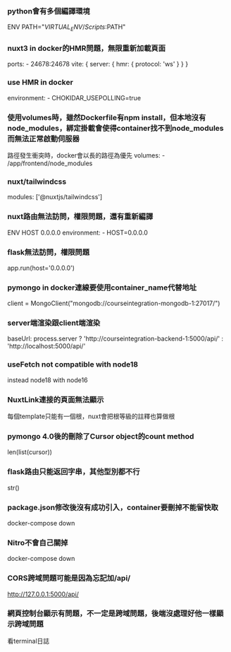 ### python會有多個編譯環境
ENV PATH="$VIRTUAL_ENV/Scripts:$PATH"

### nuxt3 in docker的HMR問題，無限重新加載頁面
ports:
    - 24678:24678
vite: {
    server: {
        hmr: {
            protocol: 'ws'
        }
    }
}

### use HMR in docker
environment: 
    - CHOKIDAR_USEPOLLING=true

### 使用volumes時，雖然Dockerfile有npm install，但本地沒有node_modules，綁定掛載會使得container找不到node_modules而無法正常啟動伺服器
路徑發生衝突時，docker會以長的路徑為優先
volumes:
    - /app/frontend/node_modules

### nuxt/tailwindcss
modules: ['@nuxtjs/tailwindcss']

### nuxt路由無法訪問，權限問題，還有重新編譯
ENV HOST 0.0.0.0
environment:
    - HOST=0.0.0.0

### flask無法訪問，權限問題
app.run(host='0.0.0.0')

### pymongo in docker連線要使用container_name代替地址
client = MongoClient("mongodb://courseintegration-mongodb-1:27017/")

### server端渲染跟client端渲染
baseUrl: process.server ? 'http://courseintegration-backend-1:5000/api/' : 'http://localhost:5000/api/'

### useFetch not compatible with node18
instead node18 with node16

###  NuxtLink連接的頁面無法顯示
每個template只能有一個根，nuxt會把根等級的註釋也算做根

### pymongo 4.0後的刪除了Cursor object的count method
len(list(cursor))

### flask路由只能返回字串，其他型別都不行
str()

### package.json修改後沒有成功引入，container要刪掉不能留快取
docker-compose down

### Nitro不會自己關掉
docker-compose down

### CORS跨域問題可能是因為忘記加/api/
http://127.0.0.1:5000/api/

### 網頁控制台顯示有問題，不一定是跨域問題，後端沒處理好他一樣顯示跨域問題
看terminal日誌
